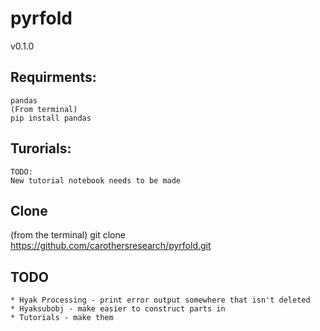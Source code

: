 pyrfold
=======
v0.1.0

## Requirments:
```
pandas
(From terminal)
pip install pandas
```

## Turorials:
```
TODO: 
New tutorial notebook needs to be made
```

## Clone
(from the terminal)
git clone https://github.com/carothersresearch/pyrfold.git

## TODO 
```
* Hyak Processing - print error output somewhere that isn't deleted
* Hyaksubobj - make easier to construct parts in
* Tutorials - make them
```
